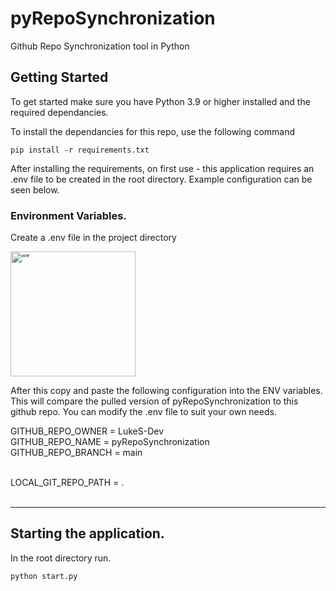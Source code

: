 # pyRepoSynchronization

Github Repo Synchronization tool in Python

## Getting Started

To get started make sure you have Python 3.9 or higher installed and the required dependancies. 

To install the dependancies for this repo, use the following command

```
pip install -r requirements.txt 
```

After installing the requirements, on first use - this application requires an .env file to be created in the root directory. Example configuration can be seen below.<br>

### Environment Variables.

Create a .env file in the project directory

<p align ="left">
    <img src="https://user-images.githubusercontent.com/110707048/230695654-409acce3-f4b7-4584-8159-683098de443d.png" alt= “” width="200" height="200">
</p>

After this copy and paste the following configuration into the ENV variables. This will compare the pulled version of pyRepoSynchronization to this github repo. You can modify the .env file to suit your own needs.

GITHUB_REPO_OWNER   = LukeS-Dev <br>
GITHUB_REPO_NAME    = pyRepoSynchronization <br>
GITHUB_REPO_BRANCH  = main <br><br>

LOCAL_GIT_REPO_PATH = . <br><br>

---
## Starting the application.

In the root directory run. 

```
python start.py
```

